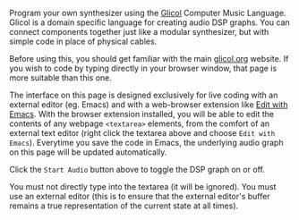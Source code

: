 Program your own synthesizer using the [Glicol](https://glicol.org/)
Computer Music Language. Glicol is a domain specific language for
creating audio DSP graphs. You can connect components together just
like a modular synthesizer, but with simple code in place of physical
cables.

Before using this, you should get familiar with the main
[glicol.org](https://glicol.org/) website. If you wish to code by
typing directly in your browser window, that page is more suitable
than this one.

The interface on this page is designed exclusively for live coding
with an external editor (eg. Emacs) and with a web-browser extension
like [Edit with Emacs](https://github.com/stsquad/emacs_chrome). With
the browser extension installed, you will be able to edit the contents
of any webpage `<textarea>` elements, from the comfort of an external
text editor (right click the textarea above and choose `Edit with
Emacs`). Everytime you save the code in Emacs, the underlying audio
graph on this page will be updated automatically.

Click the `Start Audio` button above to toggle the DSP graph on or
off.

You must not directly type into the textarea (it will be ignored). You
must use an external editor (this is to ensure that the external
editor's buffer remains a true representation of the current state at
all times).

